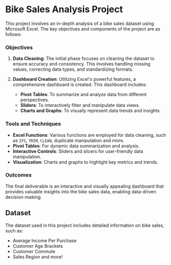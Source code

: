 # Bike Sales Analysis Project

This project involves an in-depth analysis of a bike sales dataset using Microsoft Excel. The key objectives and components of the project are as follows:

### Objectives
1. **Data Cleaning**: The initial phase focuses on cleaning the dataset to ensure accuracy and consistency. This involves handling missing values, correcting data types, and standardizing formats.

2. **Dashboard Creation**: Utilizing Excel's powerful features, a comprehensive dashboard is created. This dashboard includes:
   - **Pivot Tables**: To summarize and analyze data from different perspectives.
   - **Sliders**: To interactively filter and manipulate data views.
   - **Charts and Graphs**: To visually represent data trends and insights.

### Tools and Techniques
- **Excel Functions**: Various functions are employed for data cleaning, such as `IFS`, `TRIM`, `CLEAN`, duplicate manipulation and more.
- **Pivot Tables**: For dynamic data summarization and analysis.
- **Interactive Controls**: Sliders and slicers for user-friendly data manipulation.
- **Visualization**: Charts and graphs to highlight key metrics and trends.

### Outcomes
The final deliverable is an interactive and visually appealing dashboard that provides valuable insights into the bike sales data, enabling data-driven decision-making.

## Dataset
The dataset used in this project includes detailed information on bike sales, such as:
- Average Income Per Purchase
- Customer Age Brackets
- Customer Commute
- Sales Region
  and more!